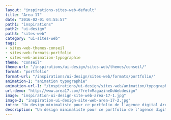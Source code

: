 ```yaml
---
layout: "inspirations-sites-web-default"
title: "Area 17"
date: "2016-02-01 04:55:57"
path1: "inspirations"
path2: "ui-design"
path3: "sites-web"
category: "ui-sites-web"
tags:
- sites-web-themes-conseil
- sites-web-formats-portfolio
- sites-web-animation-typographie
theme: "conseil"
theme-url: "/inspirations/ui-design/sites-web/themes/conseil/"
format: "portfolio"
format-url: "/inspirations/ui-design/sites-web/formats/portfolio/"
animation-1: "animation typographie"
animation-url-1: "/inspirations/ui-design/sites-web/animation/typographie/"
url-demo: "http://www.area17.com/?ref=MagazineDuWebdesign"
image: "inspiration-ui-design-site-web-area-17-1.jpg"
image-2: "inspiration-ui-design-site-web-area-17-2.jpg"
intro: "Un design minimaliste pour ce portfolio de l'agence digital Area 17."
description: "Un design minimaliste pour ce portfolio de l'agence digital Area 17."
---
```

